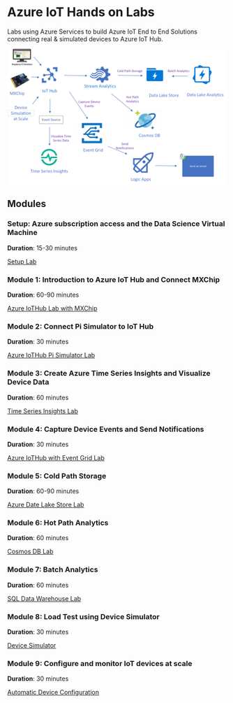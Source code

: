 # Azure IoT Hands on Labs

Labs using Azure Services to build Azure IoT End to End Solutions connecting real & simulated devices to Azure IoT Hub.

![Imported Script](images/Lab.png "Header Image")

## Modules

### Setup: Azure subscription access and the Data Science Virtual Machine

**Duration**: 15-30 minutes

[Setup Lab](https://github.com/kenhausman/azureiotlabs/blob/master/Setup/README.md)

### Module 1: Introduction to Azure IoT Hub and Connect MXChip

**Duration**: 60-90 minutes

[Azure IoTHub Lab with MXChip](https://github.com/kenhausman/azureiotlabs/blob/master/IoTHub/README.md)

### Module 2: Connect Pi Simulator to IoT Hub

**Duration**: 30 minutes

[Azure IoTHub Pi Simulator Lab](https://github.com/kenhausman/azureiotlabs/blob/master/IoTHub-PiSimulator/README.md)

### Module 3: Create Azure Time Series Insights and Visualize Device Data

**Duration**: 60 minutes

[Time Series Insights Lab](https://github.com/kenhausman/azureiotlabs/blob/master/timeseriesinsights/README.md)

### Module 4: Capture Device Events and Send Notifications

**Duration**: 30 minutes

[Azure IoTHub with Event Grid Lab](https://github.com/kenhausman/azureiotlabs/blob/master/EventGrid/README.md)

### Module 5: Cold Path Storage

**Duration**: 60-90 minutes

[Azure Date Lake Store Lab](https://github.com/kenhausman/azureiotlabs/blob/master/DatalakeStore/README.md)

### Module 6: Hot Path Analytics

**Duration**: 60 minutes

[Cosmos DB Lab](https://github.com/kenhausman/azureiotlabs/blob/master/CosmosDB/README.md)

### Module 7: Batch Analytics

**Duration**: 60 minutes

[SQL Data Warehouse Lab](https://github.com/kenhausman/azureiotlabs/blob/master/SQLDataWarehouse/README.md)

### Module 8: Load Test using Device Simulator

**Duration**: 30 minutes

[Device Simulator](https://github.com/kenhausman/azureiotlabs/blob/master/DeviceSimulator/README.md)


### Module 9: Configure and monitor IoT devices at scale

**Duration**: 30 minutes

[Automatic Device Configuration](https://github.com/kenhausman/azureiotlabs/blob/master/automaticdeviceconfiguration/README.md)
